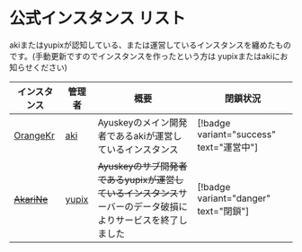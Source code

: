 # 公式インスタンス リスト

akiまたはyupixが認知している、または運営しているインスタンスを纏めたものです。(手動更新ですのでインスタンスを作ったという方は yupixまたはakiにお知らせください)

|インスタンス|管理者|概要|閉鎖状況|
|---|---|---|---|
|[OrangeKr](https://kr.akirin.xyz)|[aki](https://kr.akirin.xyz/@aki)|Ayuskeyのメイン開発者であるakiが運営しているインスタンス|[!badge variant="success" text="運営中"]|
|~~[AkariNe](https://ne.akarinext.org)~~|[yupix](https://ne.akarinext.org/@yupix)|~~Ayuskeyのサブ開発者であるyupixが運営しているインスタンス~~サーバーのデータ破損によりサービスを終了しました|[!badge variant="danger" text="閉鎖"]|
